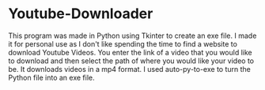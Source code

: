# Youtube-Downloader
This program was made in Python using Tkinter to create an exe file. I made it for personal use as I don't like spending the time to find a website to download Youtube Videos. You enter the link of a video that you would like to download and then select the path of where you would like your video to be. It downloads videos in a mp4 format. I used auto-py-to-exe to turn the Python file into an exe file.
